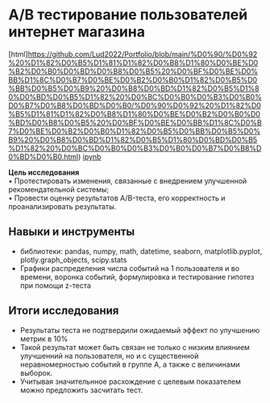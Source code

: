 # А/В тестирование пользователей интернет магазина

[html]https://github.com/Lud2022/Portfolio/blob/main/%D0%90/%D0%92%20%D1%82%D0%B5%D1%81%D1%82%D0%B8%D1%80%D0%BE%D0%B2%D0%B0%D0%BD%D0%B8%D0%B5%20%D0%BF%D0%BE%D0%BB%D1%8C%D0%B7%D0%BE%D0%B2%D0%B0%D1%82%D0%B5%D0%BB%D0%B5%D0%B9%20%D0%B8%D0%BD%D1%82%D0%B5%D1%80%D0%BD%D0%B5%D1%82%20%D0%BC%D0%B0%D0%B3%D0%B0%D0%B7%D0%B8%D0%BD%D0%B0/%D0%90%D0%92%20%D1%82%D0%B5%D1%81%D1%82%D0%B8%D1%80%D0%BE%D0%B2%D0%B0%D0%BD%D0%B8%D0%B5%20%D0%BF%D0%BE%D0%BB%D1%8C%D0%B7%D0%BE%D0%B2%D0%B0%D1%82%D0%B5%D0%BB%D0%B5%D0%B9%20%D0%B8%D0%BD%D1%82%D0%B5%D1%80%D0%BD%D0%B5%D1%82%20%D0%BC%D0%B0%D0%B3%D0%B0%D0%B7%D0%B8%D0%BD%D0%B0.html)   [ipynb]()

 
**Цель исследования** <br/>
•	Протестировать изменения, связанные с внедрением улучшенной рекомендательной системы;<br/>
•	Провести оценку результатов A/B-теста, его корректность и проанализировать результаты.<br/>

## Навыки и инструменты
- библиотеки: pandas, numpy, math, datetime, seaborn, matplotlib.pyplot, plotly.graph_objects, scipy.stats
- Графики распределения числа событий на 1 пользователя и во времени, воронка событий, формулировка и тестирование гипотез при помощи z-теста

## Итоги исследования

- Результаты теста не подтвердили ожидаемый эффект по улучшению метрик в 10%
- Такой результат может быть связан не только с низким влиянием улучшенний на пользователя, но и с существенной неравномерностью событий в группе А, а также с величинами выборок. 
- Учитывая значительнное расхождение с целевым показателем можно предложить засчитать тест.
